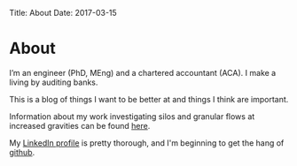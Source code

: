Title: About
Date: 2017-03-15

# About
I’m an engineer (PhD, MEng) and a chartered accountant (ACA). I make a living by auditing banks. 

This is a blog of things I want to be better at and things I think are important. 

Information about my work investigating silos and granular flows at increased gravities can be found [here]({filename}../posts/silos.md).

My [LinkedIn profile](https://www.linkedin.com/in/johnmathews1) is pretty thorough, and I'm beginning to get the hang of [github](http://www.github.com/johnmathews).
